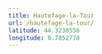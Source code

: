 ```yaml
---
title: Hautefage-la-Tour
url: /hautefage-la-tour/
latitude: 44.3230556
longitude: 0.7852778
---
```

